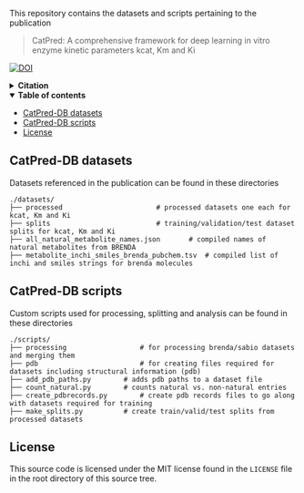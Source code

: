 This repository contains the datasets and scripts pertaining to the publication 
> CatPred: A comprehensive framework for deep learning in vitro enzyme kinetic parameters kcat, Km and Ki

[![DOI](https://img.shields.io/badge/DOI-10.1101/2024.03.10.584340-blue)](https://www.biorxiv.org/content/10.1101/2024.03.10.584340v2)

<details><summary><b>Citation</b></summary>
CatPred biorxiv pre-print:
	
```bibtex
@article {Boorla2024.03.10.584340,
	author = {Veda Sheersh Boorla and Costas D. Maranas},
	title = {CatPred: A comprehensive framework for deep learning in vitro enzyme kinetic parameters kcat, Km and Ki},
	elocation-id = {2024.03.10.584340},
	year = {2024},
	doi = {10.1101/2024.03.10.584340},
	publisher = {Cold Spring Harbor Laboratory},
	URL = {https://www.biorxiv.org/content/early/2024/03/26/2024.03.10.584340},
	eprint = {https://www.biorxiv.org/content/early/2024/03/26/2024.03.10.584340.full.pdf},
	journal = {bioRxiv}
}
```
</details>

<details open><summary><b>Table of contents</b></summary>
	
- [CatPred-DB datasets](#datasets)
- [CatPred-DB scripts](#scripts)
- [License](#license)
</details>

## CatPred-DB datasets <a name="datasets"></a>

Datasets referenced in the publication can be found in these directories

    ./datasets/
    ├── processed               		# processed datasets one each for kcat, Km and Ki
    ├── splits                  		# training/validation/test dataset splits for kcat, Km and Ki
    ├── all_natural_metabolite_names.json 		# compiled names of natural metabolites from BRENDA
    ├── metabolite_inchi_smiles_brenda_pubchem.tsv 	# compiled list of inchi and smiles strings for brenda molecules
    
## CatPred-DB scripts <a name="datasets"></a>

Custom scripts used for processing, splitting and analysis can be found in these directories

    ./scripts/
    ├── processing               	# for processing brenda/sabio datasets and merging them
    ├── pdb                  		# for creating files required for datasets including structural information (pdb)
    ├── add_pdb_paths.py 		# adds pdb paths to a dataset file
    ├── count_natural.py 		# counts natural vs. non-natural entries
    ├── create_pdbrecords.py 		# create pdb records files to go along with datasets required for training
    ├── make_splits.py 			# create train/valid/test splits from processed datasets

## License <a name="license"></a>

This source code is licensed under the MIT license found in the `LICENSE` file
in the root directory of this source tree.
